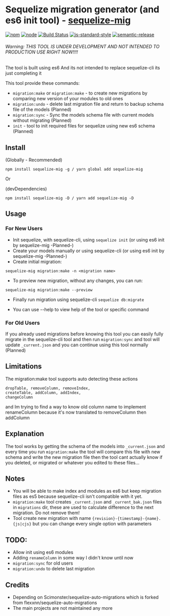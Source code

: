 # Sequelize migration generator (and es6 init tool) - [sequelize-mig](https://npmjs.com/package/sequelize-mig)

[![npm](https://img.shields.io/npm/v/sequelize-mig.svg?style=flat-square)](https://npmjs.com/package/sequelize-mig)
[![node](https://img.shields.io/node/v/sequelize-mig.svg?style=flat-square)](https://www.npmjs.com/package/sequelize-mig)
[![Build Status](https://img.shields.io/travis/mrvmv/sequelize-mig.svg?branch=develop&style=flat-square)](https://travis-ci.org/mrvmv/sequelize-mig)
[![js-standard-style](https://img.shields.io/badge/code%20style-standard-brightgreen.svg?style=flat-square)](http://standardjs.com/)
[![semantic-release](https://img.shields.io/badge/%20%20%F0%9F%93%A6%F0%9F%9A%80-semantic--release-e10079.svg)](https://github.com/semantic-release/semantic-release)

###### Warning: THIS TOOL IS UNDER DEVELOPMENT AND NOT INTENDED TO PRODUCTION USE RIGHT NOW!!!! ######

The tool is built using es6
And its not intended to replace sequelize-cli its just completing it

This tool provide these commands:
* `migration:make` or `migration:make` - to create new migrations by comparing new version of your modules to old ones
* `migration:undo` - delete last migration file and return to backup schema file of the models (Planned)
* `migration:sync` - Sync the models schema file with current models without migrating (Planned)
* `init` - tool to init required files for sequelize using new es6 schema (Planned)

## Install
(Globally - Recommended)
```
npm install sequelize-mig -g / yarn global add sequelize-mig
```
Or

(devDependencies)
```
npm install sequelize-mig -D / yarn add sequelize-mig -D
```
## Usage

### For New Users
* Init sequelize, with sequelize-cli, using `sequelize init` (or using es6 init by sequelize-mig -Planned-)
* Create your models manually or using sequelize-cli (or using es6 init by sequelize-mig -Planned-)
* Create initial migration:
```
sequelize-mig migration:make -n <migration name>
```
* To preview new migration, without any changes, you can run:
```
sequelize-mig migration:make --preview
```
* Finally run migration using sequelize-cli `sequelize db:migrate`

* You can use --help to view help of the tool or specific command

### For Old Users
If you already used migrations before knowing this tool you can easily fully migrate in the sequelize-cli tool
and then run `migration:sync` and tool will update `_current.json`
and you can continue using this tool normally (Planned)

## Limitations
The migration:make tool supports auto detecting these actions
```
dropTable, removeColumn, removeIndex,
createTable, addColumn, addIndex,
changeColumn
```
and Im trying to find a way to know old column name to implement renameColumn because it's now translated to removeColumn then addColumn

## Explanation
The tool works by getting the schema of the models into `_current.json` and every time you run `migration:make` the tool will compare this file with new schema and write the new migration file
then the tool cant actually know if you deleted, or migrated or whatever you edited to these files...

## Notes
* You will be able to make index and modules as es6 but keep migration files as es5 because sequelize-cli isn't compatible with it yet.
* `migration:make` tool creates `_current.json` and `_current_bak.json` files in `migrations` dir, these are used to calculate difference to the next migration. Do not remove them!
* Tool create new migration with name `{revision}-{timestamp}-{name}.{js|cjs}` but you can change every single option with parameters

## TODO:
* Allow init using es6 modules
* Adding `renameColumn` in some way I didn't know until now
* `migration:sync` for old users
* `migration:undo` to delete last migration
## Credits
* Depending on Scimonster/sequelize-auto-migrations which is forked from flexxnn/sequelize-auto-migrations
* The main projects are not maintained any more
